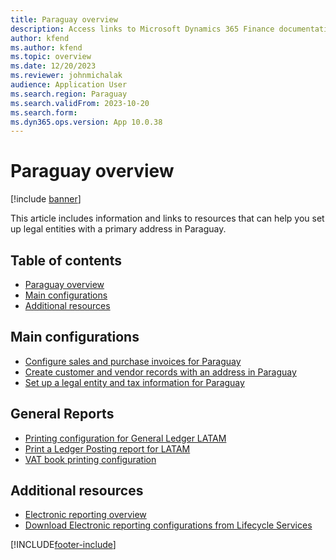 ```yaml
---
title: Paraguay overview
description: Access links to Microsoft Dynamics 365 Finance documentation resources for Paraguay directing to resources about legal entites, invoices, and records. 
author: kfend
ms.author: kfend
ms.topic: overview
ms.date: 12/20/2023
ms.reviewer: johnmichalak
audience: Application User
ms.search.region: Paraguay
ms.search.validFrom: 2023-10-20
ms.search.form: 
ms.dyn365.ops.version: App 10.0.38
---
```


# Paraguay overview

[!include [banner](../../includes/banner.md)]

This article includes information and links to resources that can help you set up legal entities with a primary address in Paraguay.

## Table of contents
- [Paraguay overview](#paraguay-overview)
- [Main configurations](#main-configurations)
- [Additional resources](#additional-resources)


## Main configurations
- [Configure sales and purchase invoices for Paraguay](ltm-configure-invoices-paraguay.md)
- [Create customer and vendor records with an address in Paraguay](ltm-create-customer-vendor-paraguay.md)
- [Set up a legal entity and tax information for Paraguay](ltm-set-up-legal-entity-tax-paraguay.md)
 
## General Reports

- [Printing configuration for General Ledger LATAM](ltm-general-ledger.md)
- [Print a Ledger Posting report for LATAM](ltm-ledger-posting-report.md)
- [VAT book printing configuration](ltm-vat-book.md)


## Additional resources

- [Electronic reporting overview](../../../fin-ops-core/dev-itpro/analytics/general-electronic-reporting.md)
- [Download Electronic reporting configurations from Lifecycle Services](../../../fin-ops-core/dev-itpro/analytics/download-electronic-reporting-configuration-lcs.md)

[!INCLUDE[footer-include](../../../includes/footer-banner.md)]
